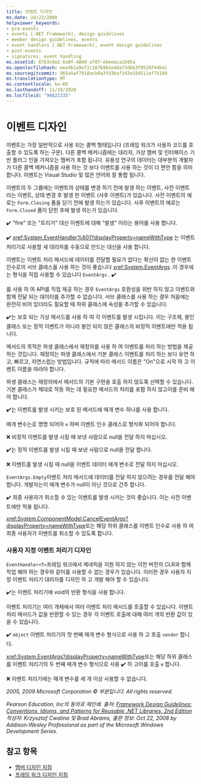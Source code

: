 ```yaml
---
title: 이벤트 디자인
ms.date: 10/22/2008
helpviewer_keywords:
- pre-events
- events [.NET Framework], design guidelines
- member design guidelines, events
- event handlers [.NET Framework], event design guidelines
- post-events
- signatures, event handling
ms.assetid: 67b3c6e2-6a8f-480d-a78f-ebeeaca1b95a
ms.openlocfilehash: eee4b1a9e72c167b9b1e48a73dbb3f0528744bdc
ms.sourcegitcommit: 965a5af7918acb0a3fd3baf342e15d511ef75188
ms.translationtype: MT
ms.contentlocale: ko-KR
ms.lasthandoff: 11/18/2020
ms.locfileid: "94821335"
---
```

# <a name="event-design"></a>이벤트 디자인
이벤트는 가장 일반적으로 사용 되는 콜백 형태입니다 (프레임 워크가 사용자 코드를 호출할 수 있도록 하는 구문). 다른 콜백 메커니즘에는 대리자, 가상 멤버 및 인터페이스 기반 플러그 인을 가져오는 멤버가 포함 됩니다. 유용성 연구의 데이터는 대부분의 개발자가 다른 콜백 메커니즘을 사용 하는 것 보다 이벤트를 사용 하는 것이 더 편안 함을 의미 합니다. 이벤트는 Visual Studio 및 많은 언어와 잘 통합 됩니다.

 이벤트의 두 그룹에는 이벤트의 상태를 변경 하기 전에 발생 하는 이벤트, 사전 이벤트 라는 이벤트, 상태 변경 후 발생 한 이벤트 (사후 이벤트)가 있습니다. 사전 이벤트의 예로는 `Form.Closing` 폼을 닫기 전에 발생 하는가 있습니다. 사후 이벤트의 예로는 `Form.Closed` 폼이 닫힌 후에 발생 하는가 있습니다.

 ✔️ "fire" 또는 "트리거" 대신 이벤트에 대해 "발생" 이라는 용어를 사용 합니다.

 ✔️ <xref:System.EventHandler%601?displayProperty=nameWithType> 는 이벤트 처리기로 사용할 새 대리자를 수동으로 만드는 대신을 사용 합니다.

 이벤트는 이벤트 처리 메서드에 데이터를 전달할 필요가 없다는 확신이 없는 한 이벤트 인수로의 서브 클래스를 사용 하는 것이 좋습니다 <xref:System.EventArgs> .이 경우에는 형식을 직접 사용할 수 있습니다 `EventArgs` . ✔️

 를 사용 하 여 API를 직접 제공 하는 경우 `EventArgs` 호환성을 위반 하지 않고 이벤트와 함께 전달 되는 데이터를 추가할 수 없습니다. 서브 클래스를 사용 하는 경우 처음에는 완전히 비어 있더라도 필요할 때 하위 클래스에 속성을 추가할 수 있습니다.

 ✔️는 보호 되는 가상 메서드를 사용 하 여 각 이벤트를 발생 시킵니다. 이는 구조체, 봉인 클래스 또는 정적 이벤트가 아니라 봉인 되지 않은 클래스의 비정적 이벤트에만 적용 됩니다.

 메서드의 목적은 파생 클래스에서 재정의를 사용 하 여 이벤트를 처리 하는 방법을 제공 하는 것입니다. 재정의는 파생 클래스에서 기본 클래스 이벤트를 처리 하는 보다 유연 하 고, 빠르고, 자연스럽는 방법입니다. 규칙에 따라 메서드 이름은 "On"으로 시작 하 고 이벤트 이름을 따라야 합니다.

 파생 클래스는 재정의에서 메서드의 기본 구현을 호출 하지 않도록 선택할 수 있습니다. 기본 클래스가 제대로 작동 하는 데 필요한 메서드의 처리를 포함 하지 않고이를 준비 해야 합니다.

 ✔️는 이벤트를 발생 시키는 보호 된 메서드에 매개 변수 하나를 사용 합니다.

 매개 변수는로 명명 되어야 `e` 하며 이벤트 인수 클래스로 형식화 되어야 합니다.

 ❌ 비정적 이벤트를 발생 시킬 때 보낸 사람으로 null을 전달 하지 마십시오.

 ✔️는 정적 이벤트를 발생 시킬 때 보낸 사람으로 null을 전달 합니다.

 ❌ 이벤트를 발생 시킬 때 null을 이벤트 데이터 매개 변수로 전달 하지 마십시오.

 `EventArgs.Empty`이벤트 처리 메서드에 데이터를 전달 하지 않으려는 경우를 전달 해야 합니다. 개발자는이 매개 변수가 null이 아닌 것으로 간주 합니다.

 ✔️ 최종 사용자가 취소할 수 있는 이벤트를 발생 시키는 것이 좋습니다. 이는 사전 이벤트에만 적용 됩니다.

 <xref:System.ComponentModel.CancelEventArgs?displayProperty=nameWithType>또는 해당 하위 클래스를 이벤트 인수로 사용 하 여 최종 사용자가 이벤트를 취소할 수 있도록 합니다.

### <a name="custom-event-handler-design"></a>사용자 지정 이벤트 처리기 디자인
 `EventHandler<T>`프레임 워크에서 제네릭을 지원 하지 않는 이전 버전의 CLR과 함께 작업 해야 하는 경우와 같이를 사용할 수 없는 경우가 있습니다. 이러한 경우 사용자 지정 이벤트 처리기 대리자를 디자인 하 고 개발 해야 할 수 있습니다.

 ✔️는 이벤트 처리기에 void의 반환 형식을 사용 합니다.

 이벤트 처리기는 여러 개체에서 여러 이벤트 처리 메서드를 호출할 수 있습니다. 이벤트 처리 메서드가 값을 반환할 수 있는 경우 각 이벤트 호출에 대해 여러 개의 반환 값이 있을 수 있습니다.

 ✔️ `object` 이벤트 처리기의 첫 번째 매개 변수 형식으로 사용 하 고 호출 `sender` 합니다.

 <xref:System.EventArgs?displayProperty=nameWithType>또는 해당 하위 클래스를 이벤트 처리기의 두 번째 매개 변수 형식으로 사용 ✔️ 하 고이를 호출 `e` 합니다.

 ❌ 이벤트 처리기에는 매개 변수를 세 개 이상 사용할 수 없습니다.

 *2005, 2009 Microsoft Corporation © 부분입니다. All rights reserved.*

 *Pearson Education, Inc의 동의로 재인쇄. 출처: [Framework Design Guidelines: Conventions, Idioms, and Patterns for Reusable .NET Libraries, 2nd Edition](https://www.informit.com/store/framework-design-guidelines-conventions-idioms-and-9780321545619) 작성자: Krzysztof Cwalina 및 Brad Abrams, 출판 정보: Oct 22, 2008 by Addison-Wesley Professional as part of the Microsoft Windows Development Series.*

## <a name="see-also"></a>참고 항목

- [멤버 디자인 지침](member.md)
- [프레임 워크 디자인 지침](index.md)
